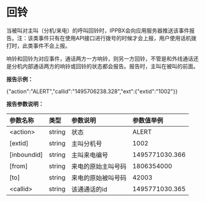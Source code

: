 # 回铃

当被叫对主叫（分机/来电）的呼叫回铃时，IPPBX会向应用服务器推送该事件报告。注：该类事件只有在使用API接口进行拨号的时候才会上报，用户使用话机拨打时，此类事件不会上报。

响铃和回铃为对应事件，通话两方一方响铃，则另一方回铃，不管是和外线通话还是分机内部通话两方的响铃或回铃的状态都会报告。报告时，主叫在被叫的前面。

**报告示例：**

{"action":"ALERT","callid":"1495706238.328","ext":{"extid":"1002"}}

**报告参数说明：**

| 参数名称 | 类型 | 参数说明 | 参数值举例 |
| :--- | :--- | :--- | :--- |
| &lt;action&gt; | string | 状态 | ALERT |
| \[extid\] | string | 主叫分机号 | 1002 |
| \[inboundid\] | string | 主叫来电编号 | 1495771030.366 |
| \[from\] | string | 来电的原始主叫号码 | 1806354000 |
| \[to\] | string | 来电的原始被叫号码 | 42003 |
| &lt;callid&gt; | string | 该通通话的id | 1495771030.365 |




